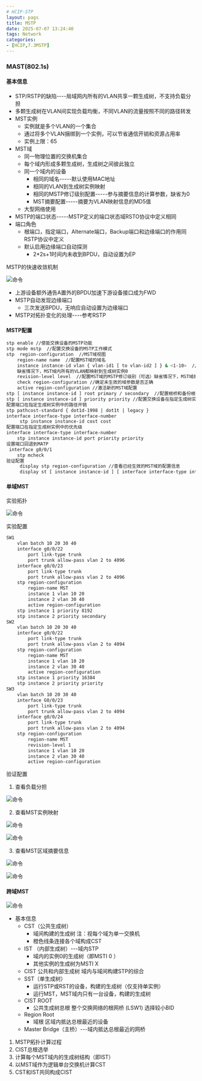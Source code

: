 ```yaml
---
# HCIP-STP
layout: pags
title: MSTP
date: 2025-07-07 13:24:40
tags: Network
categories: 
- [HCIP,7.3MSTP]
---
```


### MAST(802.1s)

#### 基本信息

- STP/RSTP的缺陷----局域网内所有的VLAN共享一颗生成树，不支持负载分担
- 多颗生成树在VLAN间实现负载均衡，不同VLAN的流量按照不同的路径转发    
- MST实例
  - 实例就是多个VLAN的一个集合
  - 通过将多个VLAN捆绑到一个实例，可以节省通信开销和资源占用率
  - 实例上限：65
- MST域
  - 同一物理位置的交换机集合
  - 每个域内形成多颗生成树，生成树之间彼此独立
  - 同一个域内的设备
    - 相同的域名-----默认使用MAC地址
    - 相同的VLAN到生成树实例映射
    - 相同的MSTP修订级别配置-----参与摘要信息的计算参数，缺省为0
    - MST摘要配置-----摘要为VLAN映射信息的MD5值
  - 大型网络使用
- MSTP的端口状态-----MSTP定义的端口状态域RSTO协议中定义相同
- 端口角色
  - 根端口，指定端口，Alternate端口，Backup端口和边缘端口的作用同RSTP协议中定义  
  - 默认启用边缘端口自动探测
    - 2*2s+1时间内未收到BPDU，自动设置为EP
 <!-- more -->
MSTP的快速收敛机制

![命令](../imgs/STP/MSTP机制.png)

- 上游设备额外通告A置外的BPDU加速下游设备接口成为FWD
- MSTP自动发现边缘端口
  - 三次发送BPDU，无响应自动设置为边缘端口
- MSTP对拓扑变化的处理----参考RSTP

#### MSTP配置

```bash
stp enable //使能交换设备的MSTP功能
stp mode mstp  //配置交换设备的MSTP工作模式
stp  region-configuration  //MST域视图
    region-name name  //配置MST域的域名
    instance instance-id vlan { vlan-id1 [ to vlan-id2 ] } & <1-10>  //配置多生成树和VLAN的映射关系
    缺省情况下，MST域内所有的VLAN都映射到生成树实例0
    revision-level level  //配置MST域的MSTP修订级别（可选）缺省情况下，MST域的MSTP修订级别为0。
    check region-configuration //确定未生效的域参数是否正确
    active region-configuration //激活新的MST域配置
stp [ instance instance-id ] root primary / secondary  //配置根桥和备份根桥
stp [ instance instance-id ] priority priority //配置交换设备在指定生成树实例中的优先级 
配置端口在指定生成树实例中的路径开销
stp pathcost-standard { dot1d-1998 | dot1t | legacy } 
interface interface-type interface-number
     stp instance instance-id cost cost
配置端口在指定生成树实例中的优先级
interface interface-type interface-number
    stp instance instance-id port priority priority
设置端口回退到MATP
 interface g0/0/1 
    stp mcheck
验证配置
     display stp region-configuration //查看已经生效的MST域的配置信息  
     display st [ instance instance-id ] [ interface interface-type interface-number | slot slot-id ] [ brief ]  // 看生成树的状态信息与统计信息
```

#### 单域MST

实验拓扑

![命令](../imgs/STP/单域MST拓扑.png)

实验配置

```bash
SW1
    vlan batch 10 20 30 40 
    interface g0/0/22 
        port link-type trunk
        port trunk allow-pass vlan 2 to 4096
    interface g0/0/23 
        port link-type trunk
        port trunk allow-pass vlan 2 to 4096
    stp region-configuration
        region-name MST
        instance 1 vlan 10 20
        instance 2 vlan 30 40 
        active region-configuration
    stp instance 1 priority 8192
    stp instance 2 priority secondary 
SW2
    vlan batch 10 20 30 40
    interface g0/0/22 
        port link-type trunk
        port trunk allow-pass vlan 2 to 4094
    stp region-configuration
        region-name MST
        instance 1 vlan 10 20 
        instance 2 vlan 30 40 
        active region-configuration
    stp instance 1 priority 16384
    stp instance 2 priority priority
SW3
    vlan batch 10 20 30 40
    interface G0/0/23 
        port link-type trunk
        port trunk allow-pass vlan 2 to 4094
    interface g0/0/24 
        port link-type trunk
        port trunk allow-pass vlan 2 to 4094
    stp region-configuration 
        region-name MST
        revision-level 1
        instance 1 vlan 10 20 
        instance 2 vlan 30 40 
        active region-configuration
```

验证配置

1. 查看负载分担

![命令](../imgs/STP/验证配置.png)

2. 查看MST实例映射 

![命令](../imgs/STP/验证实例映射.png)

![命令](../imgs/STP/验证实例映射2.png)

3. 查看MST区域摘要信息 

![命令](../imgs/STP/查看MST摘要信息.png)

![命令](../imgs/STP/查看MST摘要信息2.png)

#### 跨域MST

![命令](../imgs/STP/跨域MST.png)

- 基本信息
  - CST（公共生成树）
    - 域间构建的生成树  注：视每个域为单一交换机
    - 橙色线条连接各个域构成CST
  - IST （内部生成树）---域内STP 
    - 域内的实例0的生成树（即MSTI 0 ）
    - 其他实例的生成树为MSTI X
  -  CIST 公共和内部生成树 域内与域间构建STP的综合
  - SST（单生成树）
    - 运行STP或RST的设备，构建的生成树（仅支持单实例）
    - 运行MST，MST域内只有一台设备，构建的生成树
  - CIST ROOT
    - 公共生成树总根  整个交换网络的根网桥  (LSW1)  选择较小BID
  - Region Root
    - 域根  区域内抵达总根最近的设备
  - Master Bridge（主桥）---域内抵达总根最近的网桥

1. MSTP拓扑计算过程
  1. CIST总根选举
  2. 计算每个MST域内的生成树结构（即IST）
  3. 以MST域作为逻辑单台交换机计算CST
  4. CST和IST共同构成CIST   